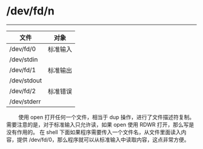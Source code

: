 # /dev/fd/n
***

|文件|对象|
| --- | --- |
|/dev/fd/0|标准输入|
|/dev/stdin| |
|/dev/fd/1|标准输出|
|/dev/stdout| |
|/dev/fd/2|标准错误|
|/dev/stderr| |

&emsp;&emsp;
使用 open 打开任何一个文件，相当于 dup 操作，进行了文件描述符复制。
需要注意的是，对于标准输入只允许读，如果 open 使用 RDWR 打开，那么写是没有作用的。
在 shell 下面如果程序需要传入一个文件名，从文件里面读入内容，提供 /dev/fd/0，那么程序就可以从标准输入中读取内容，这点非常方便。